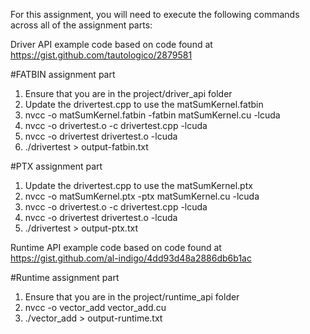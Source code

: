 For this assignment, you will need to execute the following commands across all of the assignment parts:

Driver API example code based on code found at https://gist.github.com/tautologico/2879581

#FATBIN assignment part
1. Ensure that you are in the project/driver_api folder
2. Update the drivertest.cpp to use the matSumKernel.fatbin
3. nvcc -o matSumKernel.fatbin -fatbin matSumKernel.cu -lcuda
4. nvcc -o drivertest.o -c drivertest.cpp -lcuda
5. nvcc -o drivertest drivertest.o -lcuda
6. ./drivertest > output-fatbin.txt

#PTX assignment part
1. Update the drivertest.cpp to use the matSumKernel.ptx
2. nvcc -o matSumKernel.ptx -ptx matSumKernel.cu -lcuda
3. nvcc -o drivertest.o -c drivertest.cpp -lcuda
4. nvcc -o drivertest drivertest.o -lcuda
5. ./drivertest > output-ptx.txt

Runtime API example code based on code found at https://gist.github.com/al-indigo/4dd93d48a2886db6b1ac

#Runtime assignment part

1. Ensure that you are in the project/runtime_api folder
2. nvcc -o vector_add vector_add.cu
3. ./vector_add > output-runtime.txt
